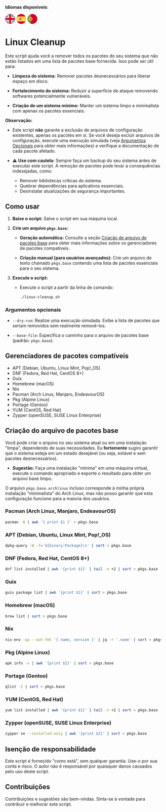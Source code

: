 **Idiomas disponíveis**:

[![English](https://raw.githubusercontent.com/arjfabian/arjfabian/main/assets/icons/flags/gb.png)](README.md)
[![Español](https://raw.githubusercontent.com/arjfabian/arjfabian/main/assets/icons/flags/es.png)](README_es.md)
[![Português](https://raw.githubusercontent.com/arjfabian/arjfabian/main/assets/icons/flags/pt.png)](README_pt.md)

# Linux Cleanup

Este script ajuda você a remover todos os pacotes do seu sistema que não estão listados em uma lista de pacotes base fornecida. Isso pode ser útil para:

* **Limpeza do sistema:** Remover pacotes desnecessários para liberar espaço em disco.

* **Fortalecimento do sistema:** Reduzir a superfície de ataque removendo softwares potencialmente vulneráveis.

* **Criação de um sistema mínimo:** Manter um sistema limpo e minimalista com apenas os pacotes essenciais.

**Observação:**

* Este script **não** garante a exclusão de arquivos de configuração existentes, apenas os pacotes em si. Se você deseja excluir arquivos de configuração, execute uma execução simulada (veja [Argumentos Opcionais](#argumentos-opcionais) para obter mais informações) e verifique a documentação de cada pacote afetado.

* ⚠️ **Use com cautela:** Sempre faça um backup do seu sistema antes de executar este script. A remoção de pacotes pode levar a consequências indesejadas, como:

  * Remover bibliotecas críticas do sistema.
  * Quebrar dependências para aplicativos essenciais.
  * Desinstalar atualizações de segurança importantes.

## Como usar

1. **Baixe o script:** Salve o script em sua máquina local.

2. **Crie um arquivo `pkgs.base`:**

    - **Geração automática:** Consulte a seção [Criação de arquivo de pacotes base](#criação-do-arquivo-de-pacotes-base) para obter mais informações sobre os gerenciadores de pacotes compatíveis.

    - **Criação manual (para usuários avançados):** Crie um arquivo de texto chamado `pkgs.base` contendo uma lista de pacotes essenciais para o seu sistema.

3. **Execute o script:**

    - Execute o script a partir da linha de comando:

       ```bash
       ./linux-cleanup.sh 
       ```

### Argumentos opcionais

* `--dry-run`: Realize uma execução simulada. Exibe a lista de pacotes que seriam removidos sem realmente removê-los.

* `--base-file`: Especifica o caminho para o arquivo de pacotes base (padrão: `pkgs.base`). 

## Gerenciadores de pacotes compatíveis

* APT (Debian, Ubuntu, Linux Mint, Pop!_OS)
* DNF (Fedora, Red Hat, CentOS 8+)
* Guix
* Homebrew (macOS)
* Nix
* Pacman (Arch Linux, Manjaro, EndeavourOS)
* Pkg (Alpine Linux)
* Portage (Gentoo)
* YUM (CentOS, Red Hat)
* Zypper (openSUSE, SUSE Linux Enterprise)

## Criação do arquivo de pacotes base

Você pode criar o arquivo no seu sistema atual ou em uma instalação "limpa", dependendo de suas necessidades. Eu **fortemente** sugiro garantir que o sistema esteja em um estado desejável (ou seja, estável e sem pacotes desnecessários).

* **Sugestão:** Faça uma instalação "mínima" em uma máquina virtual, execute o comando apropriado e exporte o resultado para obter um arquivo base limpo.

O arquivo `pkgs.base.archlinux` incluso corresponde à minha própria instalação "minimalista" do Arch Linux, mas não posso garantir que esta configuração funcione para a maioria dos usuários.

### Pacman (Arch Linux, Manjaro, EndeavourOS)

```bash
pacman -Q | awk '{ print $1 }' > pkgs.base
```

### APT (Debian, Ubuntu, Linux Mint, Pop!_OS)

```bash
dpkg-query -W -f='${binary:Package}\n' | sort > pkgs.base
```

### DNF (Fedora, Red Hat, CentOS 8+)

```bash
dnf list installed | awk '{print $1}' | tail -n +2 | sort > pkgs.base 
```

### Guix

```bash
guix package list | awk '{print $1}' | sort > pkgs.base
```

### Homebrew (macOS)

```bash
brew list | sort > pkgs.base
```

### Nix

```bash
nix-env -qa --out-fmt '{ name, version }' | jq -r '.name' | sort > pkgs.base
```

### Pkg (Alpine Linux)

```bash
apk info -v | awk '{print $1}' | sort > pkgs.base
```

### Portage (Gentoo)

```bash
qlist -I | sort > pkgs.base
```

### YUM (CentOS, Red Hat)

```bash
yum list installed | awk '{print $1}' | tail -n +2 | sort > pkgs.base 
```

### Zypper (openSUSE, SUSE Linux Enterprise)

```bash
zypper se --installed-only | awk '{print $2}' | sort > pkgs.base
```

## Isenção de responsabilidade

Este script é fornecido "como está", sem qualquer garantia. Use-o por sua conta e risco. O autor não é responsável por quaisquer danos causados pelo uso deste script.

## Contribuições

Contribuições e sugestões são bem-vindas. Sinta-se à vontade para contribuir e melhorar este script.
